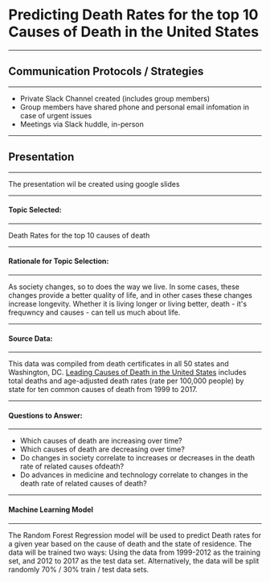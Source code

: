 # Predicting Death Rates for the top 10 Causes of Death in the United States

---
## Communication Protocols / Strategies

---
- Private Slack Channel created (includes group members)
- Group members have shared phone and personal email infomation in case of urgent issues
- Meetings via Slack huddle, in-person 

---
## Presentation

---

The presentation wil be created using google slides

---
#### Topic Selected:
  
---
Death Rates for the top 10 causes of death
  
---
#### Rationale for Topic Selection: 
  
---
As society changes, so to does the way we live. In some cases, these changes provide a better quality of life, and in other cases these changes increase longevity. Whether it is living longer or living better, death - it's frequwncy and causes - can tell us much about life.

---
#### Source Data: 
  
---
This data was compiled from death certificates in all 50 states and Washington, DC. [Leading Causes of Death in the United States](https://www.kaggle.com/datasets/mattop/leading-causes-of-death-in-the-united-states) includes total deaths and age-adjusted death rates (rate per 100,000 people) by state for ten common causes of death from 1999 to 2017. 

---
#### Questions to Answer:

---
- Which causes of death are increasing over time?
- Which causes of death are decreasing over time?
- Do changes in society correlate to increases or decreases in the death rate of related causes ofdeath?
- Do advances in medicine and technology correlate to changes in the death rate of related causes of death?

---
#### Machine Learning Model

---
The Random Forest Regression model will be used to predict Death rates for a given year based on the cause of death and the state of residence. The data will be trained two ways: Using the data from 1999-2012 as the training set, and 2012 to 2017 as the test data set. Alternatively, the data will be split randomly 70% / 30% train / test data sets. 
